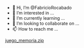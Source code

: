 - 👋 Hi, I’m @FabricioRocabado
- 👀 I’m interested in ...
- 🌱 I’m currently learning ...
- 💞️ I’m looking to collaborate on ...
- 📫 How to reach me ...

<!---
FabricioRocabado/FabricioRocabado is a ✨ special ✨ repository because its `README.md` (this file) appears on your GitHub profile.
You can click the Preview link to take a look at your changes.
--->
[juego_memoria.zip](https://github.com/FabricioRocabado/FabricioRocabado/files/8324226/juego_memoria.zip)
